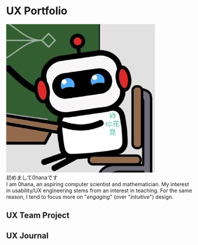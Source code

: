 # UX Portfolio
!["Picture" of "Self"](assets/picture.jpg)<br/>
初めまして0hanaです<br/>
I am 0hana, an aspiring computer scientist and mathematician.
My interest in usability/UX engineering stems from an interest in teaching.
For the same reason, I tend to focus more on "_engaging_" (over "_intuitive_") design.

## UX Team Project


## UX Journal
